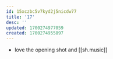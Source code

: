 ```yaml
---
id: 15xczbc5v7kyd2j5nicdw77
title: '17'
desc: ''
updated: 1700274977059
created: 1700274955897
---
```


- love the opening shot and [[sh.music]]